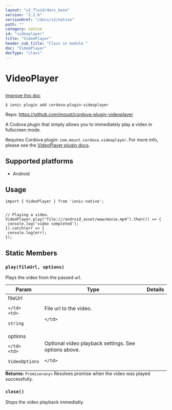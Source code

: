 ```yaml
---
layout: "v2_fluid/docs_base"
version: "2.2.6"
versionHref: "/docs/v2/native"
path: ""
category: native
id: "videoplayer"
title: "VideoPlayer"
header_sub_title: "Class in module "
doc: "VideoPlayer"
docType: "class"
---
```








<h1 class="api-title">
  
  VideoPlayer
  

  

  

</h1>

<a class="improve-v2-docs" href="http://github.com/driftyco/ionic-native/edit/master/src/plugins/video-player.ts#L16">
  Improve this doc
</a>



<!-- decorators -->


<pre><code>$ ionic plugin add cordova-plugin-videoplayer</code></pre>
<p>Repo:
  <a href="https://github.com/moust/cordova-plugin-videoplayer">
    https://github.com/moust/cordova-plugin-videoplayer
  </a>
</p>

<!-- description -->

<p>A Codova plugin that simply allows you to immediately play a video in fullscreen mode.</p>
<p>Requires Cordova plugin: <code>com.moust.cordova.videoplayer</code>. For more info, please see the <a href="https://github.com/moust/cordova-plugin-videoplayer">VideoPlayer plugin docs</a>.</p>


<!-- @platforms tag -->
<h2>Supported platforms</h2>

<ul>
  <li>Android</li>
</ul>

<!-- @platforms tag end -->


<!-- @usage tag -->

<h2>Usage</h2>

<pre><code class="lang-typescript">import { VideoPlayer } from &#39;ionic-native&#39;;


// Playing a video.
VideoPlayer.play(&quot;file:///android_asset/www/movie.mp4&quot;).then(() =&gt; {
 console.log(&#39;video completed&#39;);
}).catch(err =&gt; {
 console.log(err);
});
</code></pre>




<!-- @property tags -->


<h2>Static Members</h2>

<div id="play"></div>
<h3><code>play(fileUrl,&nbsp;options)</code>
  
</h3>


Plays the video from the passed url.


<table class="table param-table" style="margin:0;">
  <thead>
  <tr>
    <th>Param</th>
    <th>Type</th>
    <th>Details</th>
  </tr>
  </thead>
  <tbody>
  
  <tr>
    <td>
      fileUrl
      
      
    </td>
    <td>
      
<code>string</code>
    </td>
    <td>
      <p>File url to the video.</p>

      
    </td>
  </tr>
  
  <tr>
    <td>
      options
      
      
    </td>
    <td>
      
<code>VideoOptions</code>
    </td>
    <td>
      <p>Optional video playback settings. See options above.</p>

      
    </td>
  </tr>
  
  </tbody>
</table>





<div class="return-value" markdown="1">
  <i class="icon ion-arrow-return-left"></i>
  <b>Returns:</b> 
<code>Promise&lt;any&gt;</code> Resolves promise when the video was played successfully.
</div>



<div id="close"></div>
<h3><code>close()</code>
  
</h3>




Stops the video playback immediatly.











<!-- methods on the class -->



<!-- other classes -->

<!-- end other classes -->

<!-- interfaces -->

<!-- end interfaces -->

<!-- related link --><!-- end content block -->


<!-- end body block -->

